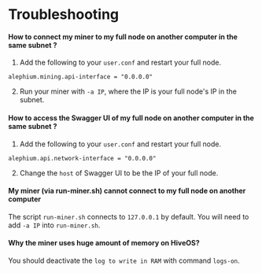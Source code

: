 # Troubleshooting

#### How to connect my miner to my full node on another computer in the same subnet ?

1. Add the following to your `user.conf` and restart your full node.
```
alephium.mining.api-interface = "0.0.0.0"
```
2. Run your miner with `-a IP`, where the IP is your full node's IP in the subnet.

#### How to access the Swagger UI of my full node on another computer in the same subnet ?

1. Add the following to your `user.conf` and restart your full node.
```
alephium.api.network-interface = "0.0.0.0"
```
2. Change the `host` of Swagger UI to be the IP of your full node.

#### My miner (via run-miner.sh) cannot connect to my full node on another computer

The script `run-miner.sh` connects to `127.0.0.1` by default. You will need to add `-a IP` into `run-miner.sh`.

#### Why the miner uses huge amount of memory on HiveOS?

You should deactivate the `log to write in RAM` with command `logs-on`.
